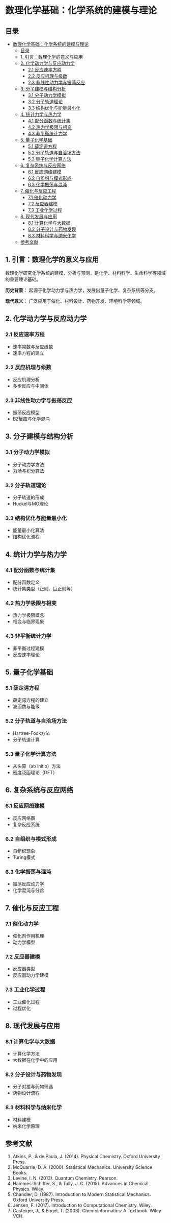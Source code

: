 # 数理化学基础：化学系统的建模与理论

## 目录

- [数理化学基础：化学系统的建模与理论](#数理化学基础化学系统的建模与理论)
  - [目录](#目录)
  - [1. 引言：数理化学的意义与应用](#1-引言数理化学的意义与应用)
  - [2. 化学动力学与反应动力学](#2-化学动力学与反应动力学)
    - [2.1 反应速率方程](#21-反应速率方程)
    - [2.2 反应机理与级数](#22-反应机理与级数)
    - [2.3 非线性动力学与振荡反应](#23-非线性动力学与振荡反应)
  - [3. 分子建模与结构分析](#3-分子建模与结构分析)
    - [3.1 分子动力学模拟](#31-分子动力学模拟)
    - [3.2 分子轨道理论](#32-分子轨道理论)
    - [3.3 结构优化与能量最小化](#33-结构优化与能量最小化)
  - [4. 统计力学与热力学](#4-统计力学与热力学)
    - [4.1 配分函数与统计集](#41-配分函数与统计集)
    - [4.2 热力学极限与相变](#42-热力学极限与相变)
    - [4.3 非平衡统计力学](#43-非平衡统计力学)
  - [5. 量子化学基础](#5-量子化学基础)
    - [5.1 薛定谔方程](#51-薛定谔方程)
    - [5.2 分子轨道与自洽场方法](#52-分子轨道与自洽场方法)
    - [5.3 量子化学计算方法](#53-量子化学计算方法)
  - [6. 复杂系统与反应网络](#6-复杂系统与反应网络)
    - [6.1 反应网络建模](#61-反应网络建模)
    - [6.2 自组织与模式形成](#62-自组织与模式形成)
    - [6.3 化学振荡与混沌](#63-化学振荡与混沌)
  - [7. 催化与反应工程](#7-催化与反应工程)
    - [7.1 催化动力学](#71-催化动力学)
    - [7.2 反应器建模](#72-反应器建模)
    - [7.3 工业化学过程](#73-工业化学过程)
  - [8. 现代发展与应用](#8-现代发展与应用)
    - [8.1 计算化学与大数据](#81-计算化学与大数据)
    - [8.2 分子设计与药物发现](#82-分子设计与药物发现)
    - [8.3 材料科学与纳米化学](#83-材料科学与纳米化学)
  - [参考文献](#参考文献)

## 1. 引言：数理化学的意义与应用

数理化学研究化学系统的建模、分析与预测，是化学、材料科学、生命科学等领域的重要理论基础。

**历史背景**：
起源于化学动力学与热力学，发展出量子化学、复杂系统等分支。

**现代意义**：
广泛应用于催化、材料设计、药物开发、环境科学等领域。

## 2. 化学动力学与反应动力学

### 2.1 反应速率方程

- 速率常数与反应级数
- 速率方程的建立

### 2.2 反应机理与级数

- 反应机理分析
- 多步反应与中间体

### 2.3 非线性动力学与振荡反应

- 振荡反应模型
- BZ反应与化学混沌

## 3. 分子建模与结构分析

### 3.1 分子动力学模拟

- 分子动力学方法
- 力场与积分算法

### 3.2 分子轨道理论

- 分子轨道的形成
- Huckel与MO理论

### 3.3 结构优化与能量最小化

- 能量最小化算法
- 结构优化流程

## 4. 统计力学与热力学

### 4.1 配分函数与统计集

- 配分函数定义
- 统计集类型（正则、巨正则等）

### 4.2 热力学极限与相变

- 热力学极限概念
- 相变与临界现象

### 4.3 非平衡统计力学

- 非平衡过程建模
- 反应速率理论

## 5. 量子化学基础

### 5.1 薛定谔方程

- 薛定谔方程的建立
- 波函数与能级

### 5.2 分子轨道与自洽场方法

- Hartree-Fock方法
- 分子轨道计算

### 5.3 量子化学计算方法

- 从头算（ab initio）方法
- 密度泛函理论（DFT）

## 6. 复杂系统与反应网络

### 6.1 反应网络建模

- 反应网络图
- 复杂反应系统

### 6.2 自组织与模式形成

- 自组织现象
- Turing模式

### 6.3 化学振荡与混沌

- 振荡反应动力学
- 化学混沌与分岔

## 7. 催化与反应工程

### 7.1 催化动力学

- 催化剂作用机理
- 动力学模型

### 7.2 反应器建模

- 反应器类型
- 反应器动力学建模

### 7.3 工业化学过程

- 工业催化过程
- 过程优化

## 8. 现代发展与应用

### 8.1 计算化学与大数据

- 计算化学方法
- 大数据在化学中的应用

### 8.2 分子设计与药物发现

- 分子对接与药物筛选
- 药物设计流程

### 8.3 材料科学与纳米化学

- 材料建模
- 纳米化学原理

## 参考文献

1. Atkins, P., & de Paula, J. (2014). Physical Chemistry. Oxford University Press.
2. McQuarrie, D. A. (2000). Statistical Mechanics. University Science Books.
3. Levine, I. N. (2013). Quantum Chemistry. Pearson.
4. Hammes-Schiffer, S., & Tully, J. C. (2015). Advances in Chemical Physics. Wiley.
5. Chandler, D. (1987). Introduction to Modern Statistical Mechanics. Oxford University Press.
6. Jensen, F. (2017). Introduction to Computational Chemistry. Wiley.
7. Gasteiger, J., & Engel, T. (2003). Chemoinformatics: A Textbook. Wiley-VCH.
